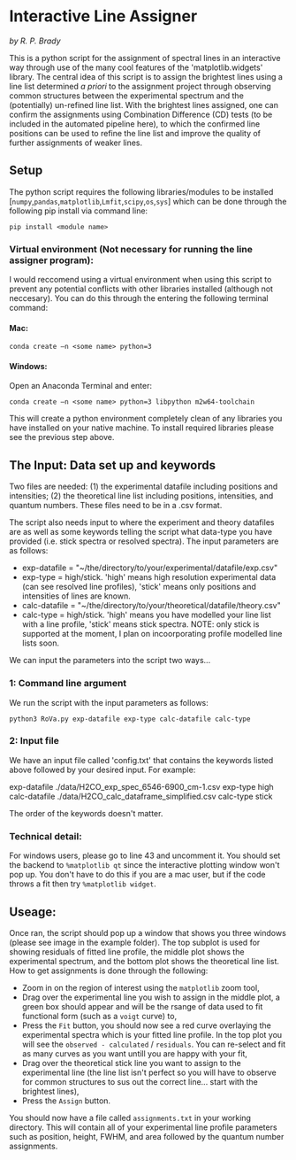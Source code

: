# Interactive Line Assigner
_by R. P. Brady_

This is a python script for the assignment of spectral lines in an interactive way through use of the many cool features of the 'matplotlib.widgets' library. The central idea of this script is to assign the brightest lines using a line list determined _a priori_ to the assignment project through observing common structures between the experimental spectrum and the (potentially) un-refined line list. With the brightest lines assigned, one can confirm the assignments using Combination Difference (CD) tests (to be included in the automated pipeline here), to which the confirmed line positions can be used to refine the line list and improve the quality of further assignments of weaker lines.

## Setup

The python script requires the following libraries/modules to be installed [`numpy`,`pandas`,`matplotlib`,`Lmfit`,`scipy`,`os`,`sys`] which can be done through the following pip install via command line:

```
pip install <module name>
```

### Virtual environment (Not necessary for running the line assigner program):
I would reccomend using a virtual environment when using this script to prevent any potential conflicts with other libraries installed (although not neccesary). You can do this through the entering the following terminal command:

#### Mac:

```
conda create –n <some name> python=3
```

#### Windows:

Open an Anaconda Terminal and enter:

```
conda create –n <some name> python=3 libpython m2w64-toolchain
```

This will create a python environment completely clean of any libraries you have installed on your native machine. To install required libraries please see the previous step above.

## The Input: Data set up and keywords

Two files are needed: (1) the experimental datafile including positions and intensities; (2) the theoretical line list including positions, intensities, and quantum numbers. These files need to be in a .csv format.

The script also needs input to where the experiment and theory datafiles are as well as some keywords telling the script what data-type you have provided (i.e. stick spectra or resolved spectra). The input parameters are as follows:

* exp-datafile = "~/the/directory/to/your/experimental/datafile/exp.csv"
* exp-type = high/stick. 'high' means high resolution experimental data (can see resolved line profiles), 'stick' means only positions and intensities of lines are known.
* calc-datafile = "~/the/directory/to/your/theoretical/datafile/theory.csv"
* calc-type = high/stick. 'high' means you have modelled your line list with a line profile, 'stick' means stick spectra. NOTE: only stick is supported at the moment, I plan on incoorporating profile modelled line lists soon.

We can input the parameters into the script two ways...

### 1: Command line argument

We run the script with the input parameters as follows:
```
python3 RoVa.py exp-datafile exp-type calc-datafile calc-type
```

### 2: Input file

We have an input file called 'config.txt' that contains the keywords listed above followed by your desired input. For example:

exp-datafile ./data/H2CO_exp_spec_6546-6900_cm-1.csv
exp-type high
calc-datafile ./data/H2CO_calc_dataframe_simplified.csv
calc-type stick

The order of the keywords doesn't matter.

### Technical detail:

For windows users, please go to line 43 and uncomment it. You should set the backend to `%matplotlib qt` since the interactive plotting window won't pop up. You don't have to do this if you are a mac user, but if the code throws a fit then try `%matplotlib widget`.

## Useage:
Once ran, the script should pop up a window that shows you three windows (please see image in the example folder). The top subplot is used for showing residuals of fitted line profile, the middle plot shows the experimental spectrum, and the bottom plot shows the theoretical line list. How to get assignments is done through the following:

* Zoom in on the region of interest using the `matplotlib` zoom tool,
* Drag over the experimental line you wish to assign in the middle plot, a green box should appear and will be the rsange of data used to fit  functional form (such as a `voigt` curve) to,
* Press the `Fit` button, you should now see a red curve overlaying the experimental spectra which is your fitted line profile. In the top plot you will see the `observed - calculated` / `residuals`. You can re-select and fit as many curves as you want untill you are happy with your fit,
* Drag over the theoretical stick line you want to assign to the experimental line (the line list isn't perfect so you will have to observe for common structures to sus out the correct line... start with the brightest lines),
* Press the `Assign` button.

You should now have a file called `assignments.txt` in your working directory. This will contain all of your experimental line profile parameters such as position, height, FWHM, and area followed by the quantum number assignments.

